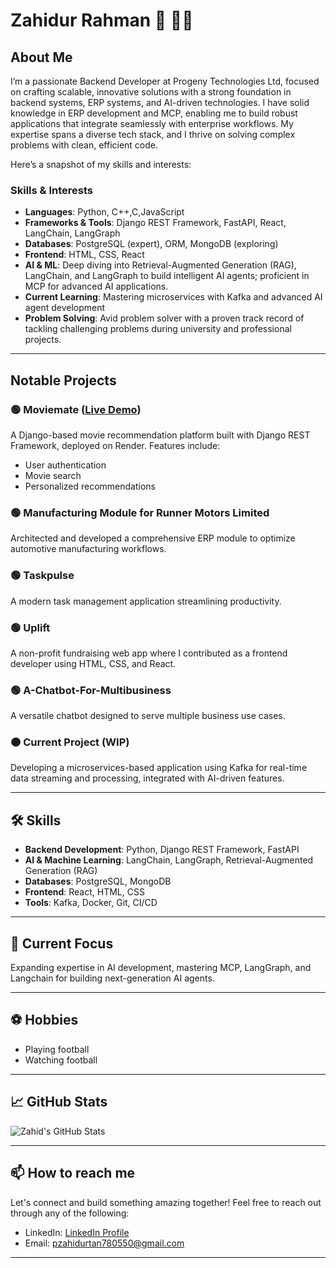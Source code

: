# Zahidur Rahman 👋 👨‍💻

## About Me
I’m a passionate Backend Developer at Progeny Technologies Ltd, focused on crafting scalable, innovative solutions with a strong foundation in backend systems, ERP systems, and AI-driven technologies. I have solid knowledge in ERP development and MCP, enabling me to build robust applications that integrate seamlessly with enterprise workflows. My expertise spans a diverse tech stack, and I thrive on solving complex problems with clean, efficient code.

Here’s a snapshot of my skills and interests:

### Skills & Interests
- **Languages**: Python, C++,C,JavaScript
- **Frameworks & Tools**: Django REST Framework, FastAPI, React, LangChain, LangGraph
- **Databases**: PostgreSQL (expert), ORM, MongoDB (exploring)
- **Frontend**: HTML, CSS, React
- **AI & ML**: Deep diving into Retrieval-Augmented Generation (RAG), LangChain, and LangGraph to build intelligent AI agents; proficient in MCP for advanced AI applications.
- **Current Learning**: Mastering microservices with Kafka and advanced AI agent development
- **Problem Solving**: Avid problem solver with a proven track record of tackling challenging problems during university and professional projects.

---

## Notable Projects

### 🟢 **Moviemate** ([Live Demo](#))
A Django-based movie recommendation platform built with Django REST Framework, deployed on Render. Features include:
- User authentication
- Movie search
- Personalized recommendations

### 🟢 **Manufacturing Module for Runner Motors Limited**
Architected and developed a comprehensive ERP module to optimize automotive manufacturing workflows.

### 🟢 **Taskpulse**
A modern task management application streamlining productivity.

### 🟢 **Uplift**
A non-profit fundraising web app where I contributed as a frontend developer using HTML, CSS, and React.

### 🟢 **A-Chatbot-For-Multibusiness**
A versatile chatbot designed to serve multiple business use cases.

### 🟠 **Current Project (WIP)** 
Developing a microservices-based application using Kafka for real-time data streaming and processing, integrated with AI-driven features.

---

## 🛠️ Skills
- **Backend Development**: Python, Django REST Framework, FastAPI
- **AI & Machine Learning**: LangChain, LangGraph, Retrieval-Augmented Generation (RAG)
- **Databases**: PostgreSQL, MongoDB
- **Frontend**: React, HTML, CSS
- **Tools**: Kafka, Docker, Git, CI/CD

---

## 🧠 Current Focus
Expanding expertise in AI development, mastering MCP, LangGraph, and Langchain for building next-generation AI agents.

---

## ⚽ Hobbies
- Playing football
- Watching football

---

## 📈 GitHub Stats
![Zahid's GitHub Stats](https://github-readme-stats.vercel.app/api?username=Zahidur-Rahman&show_icons=true&count_private=true&hide=prs&hide_title=true&theme=radical)

---

## 📫 How to reach me
Let's connect and build something amazing together! Feel free to reach out through any of the following:
- LinkedIn: [LinkedIn Profile](https://www.linkedin.com/in/md-zahidur-rahman-11a191333/)
- Email: [pzahidurtan780550@gmail.com](mailto:pzahidurtan780550@gmail.com)

---
